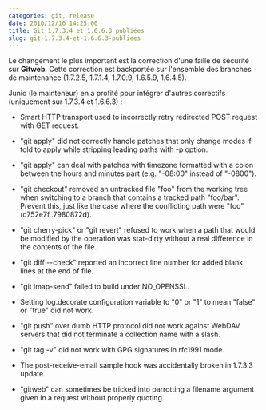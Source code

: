 ```yaml
---
categories: git, release
date: 2010/12/16 14:25:00
title: Git 1.7.3.4 et 1.6.6.3 publiées
slug: git-1.7.3.4-et-1.6.6.3-publiees
---
```


Le changement le plus important est la correction d'une faille de sécurité sur **Gitweb**. Cette correction est backportée sur l'ensemble des branches de maintenance (1.7.2.5, 1.7.1.4, 1.7.0.9, 1.6.5.9, 1.6.4.5).

Junio (le mainteneur) en a profité pour intégrer d'autres correctifs (uniquement sur 1.7.3.4 et 1.6.6.3) :

 * Smart HTTP transport used to incorrectly retry redirected POST
  request with GET request.

 * "git apply" did not correctly handle patches that only change modes
  if told to apply while stripping leading paths with -p option.

 * "git apply" can deal with patches with timezone formatted with a
  colon between the hours and minutes part (e.g. "-08:00" instead of
  "-0800").

 * "git checkout" removed an untracked file "foo" from the working
  tree when switching to a branch that contains a tracked path
  "foo/bar".  Prevent this, just like the case where the conflicting
  path were "foo" (c752e7f..7980872d).

 * "git cherry-pick" or "git revert" refused to work when a path that
  would be modified by the operation was stat-dirty without a real
  difference in the contents of the file.

 * "git diff --check" reported an incorrect line number for added
  blank lines at the end of file.

 * "git imap-send" failed to build under NO_OPENSSL.

 * Setting log.decorate configuration variable to "0" or "1" to mean
  "false" or "true" did not work.

 * "git push" over dumb HTTP protocol did not work against WebDAV
  servers that did not terminate a collection name with a slash.

 * "git tag -v" did not work with GPG signatures in rfc1991 mode.

 * The post-receive-email sample hook was accidentally broken in 1.7.3.3
  update.

 * "gitweb" can sometimes be tricked into parrotting a filename argument
  given in a request without properly quoting.

